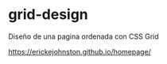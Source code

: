 # grid-design

Diseño de una pagina ordenada con CSS Grid

https://erickejohnston.github.io/homepage/ 

